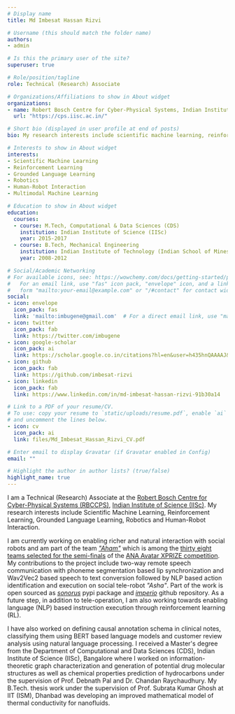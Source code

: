 ```yaml
---
# Display name
title: Md Imbesat Hassan Rizvi

# Username (this should match the folder name)
authors:
- admin

# Is this the primary user of the site?
superuser: true

# Role/position/tagline
role: Technical (Research) Associate

# Organizations/Affiliations to show in About widget
organizations:
- name: Robert Bosch Centre for Cyber-Physical Systems, Indian Institute of Science (IISc)
  url: "https://cps.iisc.ac.in/"

# Short bio (displayed in user profile at end of posts)
bio: My research interests include scientific machine learning, reinforcement learning, grounded language learning, robotics and human-robot interaction.

# Interests to show in About widget
interests:
- Scientific Machine Learning
- Reinforcement Learning
- Grounded Language Learning
- Robotics
- Human-Robot Interaction
- Multimodal Machine Learning

# Education to show in About widget
education:
  courses:
  - course: M.Tech, Computational & Data Sciences (CDS)
    institution: Indian Institute of Science (IISc)
    year: 2015-2017
  - course: B.Tech, Mechanical Engineering
    institution: Indian Institute of Technology (Indian School of Mines), IIT-ISM
    year: 2008-2012

# Social/Academic Networking
# For available icons, see: https://wowchemy.com/docs/getting-started/page-builder/#icons
#   For an email link, use "fas" icon pack, "envelope" icon, and a link in the
#   form "mailto:your-email@example.com" or "/#contact" for contact widget.
social:
- icon: envelope
  icon_pack: fas
  link: 'mailto:imbugene@gmail.com'  # For a direct email link, use "mailto:test@example.org".
- icon: twitter
  icon_pack: fab
  link: https://twitter.com/imbugene
- icon: google-scholar
  icon_pack: ai
  link: https://scholar.google.co.in/citations?hl=en&user=h435hnQAAAAJ&view_op=list_works&sortby=pubdate
- icon: github
  icon_pack: fab
  link: https://github.com/imbesat-rizvi
- icon: linkedin
  icon_pack: fab
  link: https://www.linkedin.com/in/md-imbesat-hassan-rizvi-91b30a14

# Link to a PDF of your resume/CV.
# To use: copy your resume to `static/uploads/resume.pdf`, enable `ai` icons in `params.toml`, 
# and uncomment the lines below.
- icon: cv
  icon_pack: ai
  link: files/Md_Imbesat_Hassan_Rizvi_CV.pdf

# Enter email to display Gravatar (if Gravatar enabled in Config)
email: ""

# Highlight the author in author lists? (true/false)
highlight_name: true
---
```


I am a Technical (Research) Associate at the [Robert Bosch Centre for Cyber-Physical Systems (RBCCPS)](https://cps.iisc.ac.in/), [Indian Institute of Science (IISc)](https://www.iisc.ac.in/). My research interests include Scientific Machine Learning, Reinforcement Learning, Grounded Language Learning, Robotics and Human-Robot Interaction. 

I am currently working on enabling richer and natural interaction with social robots and am part of the team [*"Aham"*](https://aham-avatar.org/demo/) which is among the [thirty eight teams selected for the semi-finals](https://www.xprize.org/prizes/avatar/articles/38-semifinalist-teams-from-16-countries-aim-to-create-an-avatar-system) of the [ANA Avatar XPRIZE competition](https://www.xprize.org/prizes/avatar). My contributions to the project include two-way remote speech communication with phoneme segmentation based lip synchronization and Wav2Vec2 based speech to text conversion followed by NLP based action identification and execution on social tele-robot *"Asha"*. Part of the work is open sourced as [*sonorus*](https://pypi.org/project/sonorus/) pypi package and [*imperio*](https://github.com/pensieves/imperio) github repository. As a future step, in addition to tele-operation, I am also working towards enabling language (NLP) based instruction execution through reinforcement learning (RL).

I have also worked on defining causal annotation schema in clinical notes, classifying them using BERT based language models and customer review analysis using natural language processing. I received a Master's degree from the Department of Computational and Data Sciences (CDS), Indian Institute of Science (IISc), Bangalore where I worked on information-theoretic graph characterization and generation of potential drug molecular structures as well as chemical properties prediction of hydrocarbons under the supervision of Prof. Debnath Pal and Dr. Chandan Raychaudhury. My B.Tech. thesis work under the supervision of Prof. Subrata Kumar Ghosh at IIT (ISM), Dhanbad was developing an improved mathematical model of thermal conductivity for nanofluids.
